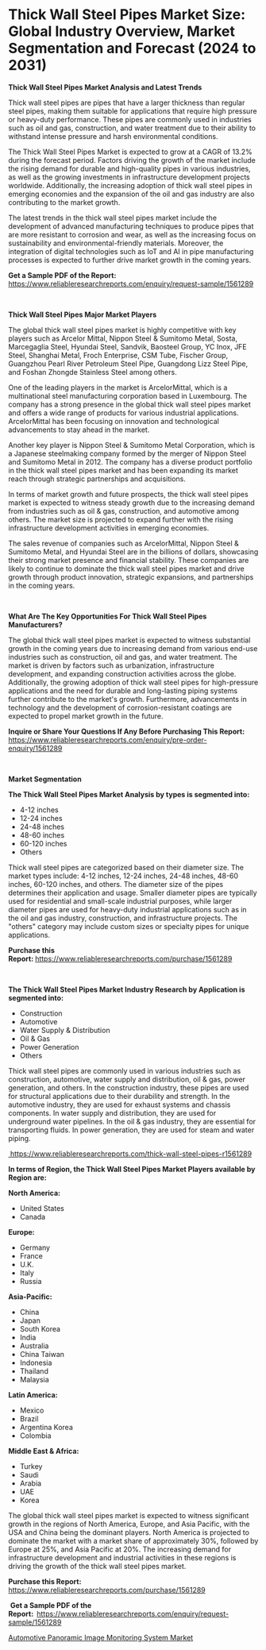<p><h1>Thick Wall Steel Pipes Market Size: Global Industry Overview, Market Segmentation and Forecast (2024 to 2031)</h1></p><p><strong>Thick Wall Steel Pipes Market Analysis and Latest Trends</strong></p>
<p><p>Thick wall steel pipes are pipes that have a larger thickness than regular steel pipes, making them suitable for applications that require high pressure or heavy-duty performance. These pipes are commonly used in industries such as oil and gas, construction, and water treatment due to their ability to withstand intense pressure and harsh environmental conditions.</p><p>The Thick Wall Steel Pipes Market is expected to grow at a CAGR of 13.2% during the forecast period. Factors driving the growth of the market include the rising demand for durable and high-quality pipes in various industries, as well as the growing investments in infrastructure development projects worldwide. Additionally, the increasing adoption of thick wall steel pipes in emerging economies and the expansion of the oil and gas industry are also contributing to the market growth.</p><p>The latest trends in the thick wall steel pipes market include the development of advanced manufacturing techniques to produce pipes that are more resistant to corrosion and wear, as well as the increasing focus on sustainability and environmental-friendly materials. Moreover, the integration of digital technologies such as IoT and AI in pipe manufacturing processes is expected to further drive market growth in the coming years.</p></p>
<p><strong>Get a Sample PDF of the Report:&nbsp;</strong> <a href="https://www.reliableresearchreports.com/enquiry/request-sample/1561289">https://www.reliableresearchreports.com/enquiry/request-sample/1561289</a></p>
<p>&nbsp;</p>
<p><strong>Thick Wall Steel Pipes Major Market Players</strong></p>
<p><p>The global thick wall steel pipes market is highly competitive with key players such as Arcelor Mittal, Nippon Steel & Sumitomo Metal, Sosta, Marcegaglia Steel, Hyundai Steel, Sandvik, Baosteel Group, YC Inox, JFE Steel, Shanghai Metal, Froch Enterprise, CSM Tube, Fischer Group, Guangzhou Pearl River Petroleum Steel Pipe, Guangdong Lizz Steel Pipe, and Foshan Zhongde Stainless Steel among others.</p><p>One of the leading players in the market is ArcelorMittal, which is a multinational steel manufacturing corporation based in Luxembourg. The company has a strong presence in the global thick wall steel pipes market and offers a wide range of products for various industrial applications. ArcelorMittal has been focusing on innovation and technological advancements to stay ahead in the market.</p><p>Another key player is Nippon Steel & Sumitomo Metal Corporation, which is a Japanese steelmaking company formed by the merger of Nippon Steel and Sumitomo Metal in 2012. The company has a diverse product portfolio in the thick wall steel pipes market and has been expanding its market reach through strategic partnerships and acquisitions.</p><p>In terms of market growth and future prospects, the thick wall steel pipes market is expected to witness steady growth due to the increasing demand from industries such as oil & gas, construction, and automotive among others. The market size is projected to expand further with the rising infrastructure development activities in emerging economies.</p><p>The sales revenue of companies such as ArcelorMittal, Nippon Steel & Sumitomo Metal, and Hyundai Steel are in the billions of dollars, showcasing their strong market presence and financial stability. These companies are likely to continue to dominate the thick wall steel pipes market and drive growth through product innovation, strategic expansions, and partnerships in the coming years.</p></p>
<p>&nbsp;</p>
<p><strong>What Are The Key Opportunities For Thick Wall Steel Pipes Manufacturers?</strong></p>
<p><p>The global thick wall steel pipes market is expected to witness substantial growth in the coming years due to increasing demand from various end-use industries such as construction, oil and gas, and water treatment. The market is driven by factors such as urbanization, infrastructure development, and expanding construction activities across the globe. Additionally, the growing adoption of thick wall steel pipes for high-pressure applications and the need for durable and long-lasting piping systems further contribute to the market's growth. Furthermore, advancements in technology and the development of corrosion-resistant coatings are expected to propel market growth in the future.</p></p>
<p><strong>Inquire or Share Your Questions If Any Before Purchasing This Report:</strong> <a href="https://www.reliableresearchreports.com/enquiry/pre-order-enquiry/1561289">https://www.reliableresearchreports.com/enquiry/pre-order-enquiry/1561289</a></p>
<p>&nbsp;</p>
<p><strong>Market Segmentation</strong></p>
<p><strong>The Thick Wall Steel Pipes Market Analysis by types is segmented into:</strong></p>
<p><ul><li>4-12 inches</li><li>12-24 inches</li><li>24-48 inches</li><li>48-60 inches</li><li>60-120 inches</li><li>Others</li></ul></p>
<p><p>Thick wall steel pipes are categorized based on their diameter size. The market types include: 4-12 inches, 12-24 inches, 24-48 inches, 48-60 inches, 60-120 inches, and others. The diameter size of the pipes determines their application and usage. Smaller diameter pipes are typically used for residential and small-scale industrial purposes, while larger diameter pipes are used for heavy-duty industrial applications such as in the oil and gas industry, construction, and infrastructure projects. The "others" category may include custom sizes or specialty pipes for unique applications.</p></p>
<p><strong>Purchase this Report:&nbsp;</strong><a href="https://www.reliableresearchreports.com/purchase/1561289">https://www.reliableresearchreports.com/purchase/1561289</a></p>
<p>&nbsp;</p>
<p><strong>The Thick Wall Steel Pipes Market Industry Research by Application is segmented into:</strong></p>
<p><ul><li>Construction</li><li>Automotive</li><li>Water Supply & Distribution</li><li>Oil & Gas</li><li>Power Generation</li><li>Others</li></ul></p>
<p><p>Thick wall steel pipes are commonly used in various industries such as construction, automotive, water supply and distribution, oil & gas, power generation, and others. In the construction industry, these pipes are used for structural applications due to their durability and strength. In the automotive industry, they are used for exhaust systems and chassis components. In water supply and distribution, they are used for underground water pipelines. In the oil & gas industry, they are essential for transporting fluids. In power generation, they are used for steam and water piping.</p></p>
<p><a href="https://www.reliableresearchreports.com/thick-wall-steel-pipes-r1561289">&nbsp;https://www.reliableresearchreports.com/thick-wall-steel-pipes-r1561289</a></p>
<p><strong>In terms of Region, the Thick Wall Steel Pipes Market Players available by Region are:</strong></p>
<p>
    <p> <strong> North America: </strong>
        <ul>
            <li>United States</li>
            <li>Canada</li>
        </ul>
        </p> 
    <p> <strong> Europe: </strong>
        <ul>
            <li>Germany</li>
            <li>France</li>
            <li>U.K.</li>
            <li>Italy</li>
            <li>Russia</li>
        </ul>
        </p> 
    <p> <strong> Asia-Pacific: </strong>
        <ul>
            <li>China</li>
            <li>Japan</li>
            <li>South Korea</li>
            <li>India</li>
            <li>Australia</li>
            <li>China Taiwan</li>
            <li>Indonesia</li>
            <li>Thailand</li>
            <li>Malaysia</li>
        </ul>
        </p> 
    <p> <strong> Latin America: </strong>
        <ul>
            <li>Mexico</li>
            <li>Brazil</li>
            <li>Argentina Korea</li>
            <li>Colombia</li>
        </ul>
        </p> 
    <p> <strong> Middle East & Africa: </strong>
        <ul>
            <li>Turkey</li>
            <li>Saudi</li>
            <li>Arabia</li>
            <li>UAE</li>
            <li>Korea</li>
        </ul>
    </p>
    </p>
<p><p>The global thick wall steel pipes market is expected to witness significant growth in the regions of North America, Europe, and Asia Pacific, with the USA and China being the dominant players. North America is projected to dominate the market with a market share of approximately 30%, followed by Europe at 25%, and Asia Pacific at 20%. The increasing demand for infrastructure development and industrial activities in these regions is driving the growth of the thick wall steel pipes market.</p></p>
<p><strong>Purchase this Report: </strong><a href="https://www.reliableresearchreports.com/purchase/1561289">https://www.reliableresearchreports.com/purchase/1561289</a></p>
<p>&nbsp;<strong>Get a Sample PDF of the Report:&nbsp;&nbsp;</strong><a href="https://www.reliableresearchreports.com/enquiry/request-sample/1561289">https://www.reliableresearchreports.com/enquiry/request-sample/1561289</a></p>
<p><strong></strong></p>
<p><p><a href="https://github.com/kmtkihkn89/Market-Research-Report-List-1/blob/main/automotive-panoramic-image-monitoring-system-market.md">Automotive Panoramic Image Monitoring System Market</a></p></p>